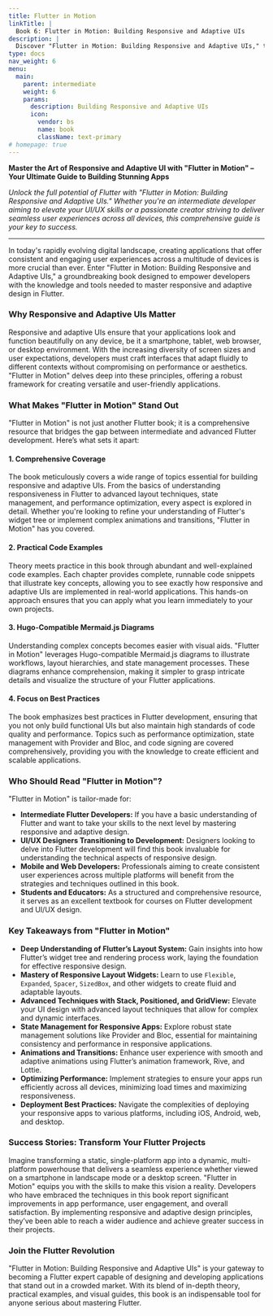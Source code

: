 ```yaml
---
title: Flutter in Motion
linkTitle: |
  Book 6: Flutter in Motion: Building Responsive and Adaptive UIs
description: |
  Discover "Flutter in Motion: Building Responsive and Adaptive UIs," the ultimate guide for intermediate developers to master responsive Flutter design. Unlock comprehensive code examples, best practices, and visual diagrams to create stunning, adaptable apps across all devices.
type: docs
nav_weight: 6
menu:
  main:
    parent: intermediate
    weight: 6
    params:
      description: Building Responsive and Adaptive UIs
      icon:
        vendor: bs
        name: book
        className: text-primary
# homepage: true
---
```



**Master the Art of Responsive and Adaptive UI with "Flutter in Motion" – Your Ultimate Guide to Building Stunning Apps**

*Unlock the full potential of Flutter with "Flutter in Motion: Building Responsive and Adaptive UIs." Whether you're an intermediate developer aiming to elevate your UI/UX skills or a passionate creator striving to deliver seamless user experiences across all devices, this comprehensive guide is your key to success.*

---

In today's rapidly evolving digital landscape, creating applications that offer consistent and engaging user experiences across a multitude of devices is more crucial than ever. Enter "Flutter in Motion: Building Responsive and Adaptive UIs," a groundbreaking book designed to empower developers with the knowledge and tools needed to master responsive and adaptive design in Flutter.

### **Why Responsive and Adaptive UIs Matter**

Responsive and adaptive UIs ensure that your applications look and function beautifully on any device, be it a smartphone, tablet, web browser, or desktop environment. With the increasing diversity of screen sizes and user expectations, developers must craft interfaces that adapt fluidly to different contexts without compromising on performance or aesthetics. "Flutter in Motion" delves deep into these principles, offering a robust framework for creating versatile and user-friendly applications.

### **What Makes "Flutter in Motion" Stand Out**

"Flutter in Motion" is not just another Flutter book; it is a comprehensive resource that bridges the gap between intermediate and advanced Flutter development. Here’s what sets it apart:

#### **1. Comprehensive Coverage**

The book meticulously covers a wide range of topics essential for building responsive and adaptive UIs. From the basics of understanding responsiveness in Flutter to advanced layout techniques, state management, and performance optimization, every aspect is explored in detail. Whether you're looking to refine your understanding of Flutter's widget tree or implement complex animations and transitions, "Flutter in Motion" has you covered.

#### **2. Practical Code Examples**

Theory meets practice in this book through abundant and well-explained code examples. Each chapter provides complete, runnable code snippets that illustrate key concepts, allowing you to see exactly how responsive and adaptive UIs are implemented in real-world applications. This hands-on approach ensures that you can apply what you learn immediately to your own projects.

#### **3. Hugo-Compatible Mermaid.js Diagrams**

Understanding complex concepts becomes easier with visual aids. "Flutter in Motion" leverages Hugo-compatible Mermaid.js diagrams to illustrate workflows, layout hierarchies, and state management processes. These diagrams enhance comprehension, making it simpler to grasp intricate details and visualize the structure of your Flutter applications.

#### **4. Focus on Best Practices**

The book emphasizes best practices in Flutter development, ensuring that you not only build functional UIs but also maintain high standards of code quality and performance. Topics such as performance optimization, state management with Provider and Bloc, and code signing are covered comprehensively, providing you with the knowledge to create efficient and scalable applications.

### **Who Should Read "Flutter in Motion"?**

"Flutter in Motion" is tailor-made for:

- **Intermediate Flutter Developers:** If you have a basic understanding of Flutter and want to take your skills to the next level by mastering responsive and adaptive design.
- **UI/UX Designers Transitioning to Development:** Designers looking to delve into Flutter development will find this book invaluable for understanding the technical aspects of responsive design.
- **Mobile and Web Developers:** Professionals aiming to create consistent user experiences across multiple platforms will benefit from the strategies and techniques outlined in this book.
- **Students and Educators:** As a structured and comprehensive resource, it serves as an excellent textbook for courses on Flutter development and UI/UX design.

### **Key Takeaways from "Flutter in Motion"**

- **Deep Understanding of Flutter’s Layout System:** Gain insights into how Flutter’s widget tree and rendering process work, laying the foundation for effective responsive design.
- **Mastery of Responsive Layout Widgets:** Learn to use `Flexible`, `Expanded`, `Spacer`, `SizedBox`, and other widgets to create fluid and adaptable layouts.
- **Advanced Techniques with Stack, Positioned, and GridView:** Elevate your UI design with advanced layout techniques that allow for complex and dynamic interfaces.
- **State Management for Responsive Apps:** Explore robust state management solutions like Provider and Bloc, essential for maintaining consistency and performance in responsive applications.
- **Animations and Transitions:** Enhance user experience with smooth and adaptive animations using Flutter’s animation framework, Rive, and Lottie.
- **Optimizing Performance:** Implement strategies to ensure your apps run efficiently across all devices, minimizing load times and maximizing responsiveness.
- **Deployment Best Practices:** Navigate the complexities of deploying your responsive apps to various platforms, including iOS, Android, web, and desktop.

### **Success Stories: Transform Your Flutter Projects**

Imagine transforming a static, single-platform app into a dynamic, multi-platform powerhouse that delivers a seamless experience whether viewed on a smartphone in landscape mode or a desktop screen. "Flutter in Motion" equips you with the skills to make this vision a reality. Developers who have embraced the techniques in this book report significant improvements in app performance, user engagement, and overall satisfaction. By implementing responsive and adaptive design principles, they’ve been able to reach a wider audience and achieve greater success in their projects.

### **Join the Flutter Revolution**

"Flutter in Motion: Building Responsive and Adaptive UIs" is your gateway to becoming a Flutter expert capable of designing and developing applications that stand out in a crowded market. With its blend of in-depth theory, practical examples, and visual guides, this book is an indispensable tool for anyone serious about mastering Flutter.





